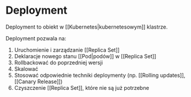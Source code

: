 # Deployment

Deployment to obiekt w [[Kubernetes|kubernetesowym]] klastrze.

Deployment pozwala na:
1. Uruchomienie i zarządzanie [[Replica Set]]
2. Deklaracje nowego stanu [[Pod|podów]] w [[Replica Set]]
4. Rollbackować do poprzedniej wersji
5. Skalować
6. Stosować odpowiednie techniki deploymenty (np. [[Rolling updates]], [[Canary Release]])
7. Czyszczenie [[Replica Set]], które nie są już potrzebne